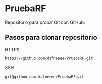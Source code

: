 # PruebaRF
Repositorio para probar Git con GitHub.

## Pasos para clonar repositorio

HTTPS
```
https://github.com/dafneeee/PruebaRF.git
```

SSH
```
git@github.com:dafneeee/PruebaRF.git
```
